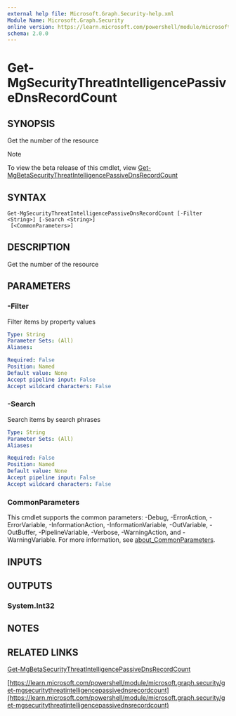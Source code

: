 ```yaml
---
external help file: Microsoft.Graph.Security-help.xml
Module Name: Microsoft.Graph.Security
online version: https://learn.microsoft.com/powershell/module/microsoft.graph.security/get-mgsecuritythreatintelligencepassivednsrecordcount
schema: 2.0.0
---
```


# Get-MgSecurityThreatIntelligencePassiveDnsRecordCount

## SYNOPSIS
Get the number of the resource

> [!NOTE]
> To view the beta release of this cmdlet, view [Get-MgBetaSecurityThreatIntelligencePassiveDnsRecordCount](/powershell/module/Microsoft.Graph.Beta.Security/Get-MgBetaSecurityThreatIntelligencePassiveDnsRecordCount?view=graph-powershell-beta)

## SYNTAX

```
Get-MgSecurityThreatIntelligencePassiveDnsRecordCount [-Filter <String>] [-Search <String>]
 [<CommonParameters>]
```

## DESCRIPTION
Get the number of the resource

## PARAMETERS

### -Filter
Filter items by property values

```yaml
Type: String
Parameter Sets: (All)
Aliases:

Required: False
Position: Named
Default value: None
Accept pipeline input: False
Accept wildcard characters: False
```

### -Search
Search items by search phrases

```yaml
Type: String
Parameter Sets: (All)
Aliases:

Required: False
Position: Named
Default value: None
Accept pipeline input: False
Accept wildcard characters: False
```

### CommonParameters
This cmdlet supports the common parameters: -Debug, -ErrorAction, -ErrorVariable, -InformationAction, -InformationVariable, -OutVariable, -OutBuffer, -PipelineVariable, -Verbose, -WarningAction, and -WarningVariable. For more information, see [about_CommonParameters](http://go.microsoft.com/fwlink/?LinkID=113216).

## INPUTS

## OUTPUTS

### System.Int32
## NOTES

## RELATED LINKS
[Get-MgBetaSecurityThreatIntelligencePassiveDnsRecordCount](/powershell/module/Microsoft.Graph.Beta.Security/Get-MgBetaSecurityThreatIntelligencePassiveDnsRecordCount?view=graph-powershell-beta)

[https://learn.microsoft.com/powershell/module/microsoft.graph.security/get-mgsecuritythreatintelligencepassivednsrecordcount](https://learn.microsoft.com/powershell/module/microsoft.graph.security/get-mgsecuritythreatintelligencepassivednsrecordcount)


